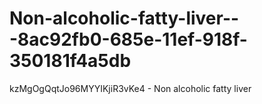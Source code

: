# Non-alcoholic-fatty-liver---8ac92fb0-685e-11ef-918f-350181f4a5db
kzMgOgQqtJo96MYYIKjiR3vKe4 - Non alcoholic fatty liver
